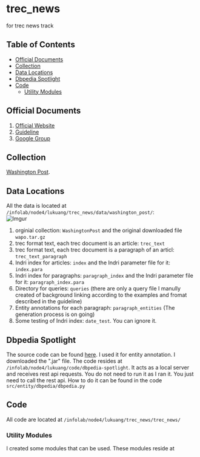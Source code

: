 # trec_news
for trec news track

## Table of Contents
- [Official Documents](#official-documents)  
- [Collection](#collection)  
- [Data Locations](data-locations)
- [Dbpedia Spotlight](dbpedia-spotlight)
- [Code](#code)
  - [Utility Modules](utility-modules)


## Official Documents
1. [Official Website](http://trec-news.org/)
2. [Guideline](https://docs.google.com/document/d/e/2PACX-1vSJvm30NV4aT4fRcf6x-J-AjvZqaWEw8DsjgXP1v3NlcWZZEtxZ9SwmuB-sQvcc_G7ER-BcUKJQoZHn/pub)
2. [Google Group](https://groups.google.com/forum/#!forum/trec-news-track) 

## Collection

[Washington Post](https://trec.nist.gov/data/wapost/). 

## Data Locations

All the data is located at ```/infolab/node4/lukuang/trec_news/data/washington_post/```:  
![Imgur](https://i.imgur.com/VbRA6vI.png)
1. orginial collection: ```WashingtonPost``` and the original downloaded file ```wapo.tar.gz```
2. trec format text, each trec document is an article: ```trec_text```
3. trec format text, each trec document is a paragraph of an articl: ```trec_text_paragraph```
4. Indri index for articles: ```index``` and the Indri parameter file for it: ```index.para```
5. Indri index for paragraphs: ```paragraph_index``` and the Indri parameter file for it: ```paragraph_index.para```
6. Directory for queries: ```queries``` (there are only a query file I manully created of background linking according to the 
examples and fromat described in the guideline)
7. Entity annotations for each paragraph: ```paragraph_entities``` (The generation process is on going)
8. Some testing of Indri index: ```date_test```. You can ignore it.

## Dbpedia Spotlight
The source code can be found [here](https://github.com/dbpedia-spotlight/dbpedia-spotlight). I used it for entity annotation. I downloaded the ".jar" file. The code resides at ```/infolab/node4/lukuang/code/dbpedia-spotlight```. It acts as a local server and receives rest api requests. You do not need to run it as I ran it. You just need to call the rest api. How to do it can be found in the code ```src/entity/dbpedia/dbpedia.py```

## Code
All code are located at ```/infolab/node4/lukuang/trec_news/trec_news/```

### Utility Modules
I created some modules that can be used. These modules reside at 


